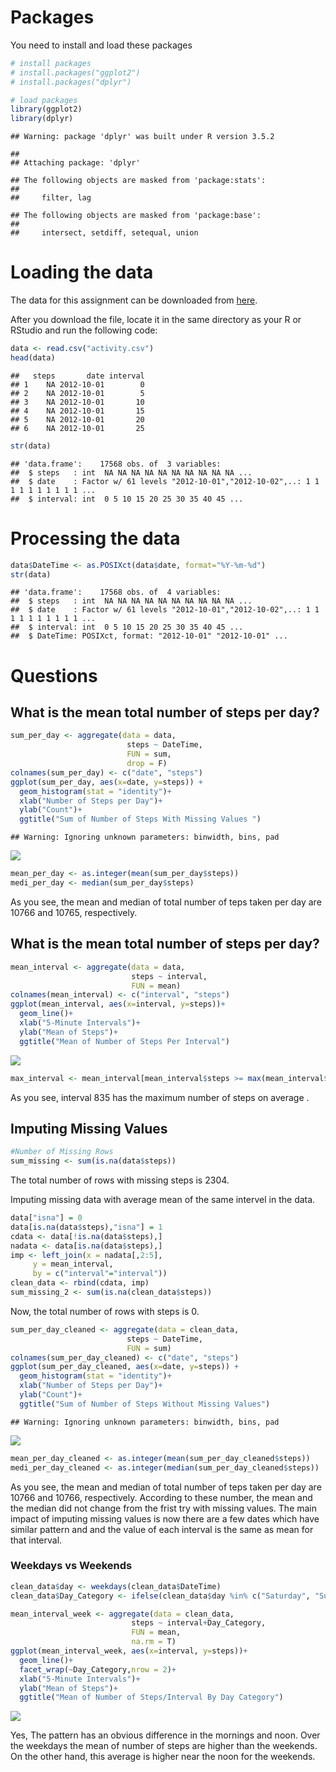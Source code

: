Packages
========

You need to install and load these packages

``` r
# install packages
# install.packages("ggplot2")
# install.packages("dplyr")

# load packages
library(ggplot2)
library(dplyr)
```

    ## Warning: package 'dplyr' was built under R version 3.5.2

    ## 
    ## Attaching package: 'dplyr'

    ## The following objects are masked from 'package:stats':
    ## 
    ##     filter, lag

    ## The following objects are masked from 'package:base':
    ## 
    ##     intersect, setdiff, setequal, union

Loading the data
================

The data for this assignment can be downloaded from [here](https://d396qusza40orc.cloudfront.net/repdata%2Fdata%2Factivity.zip).

After you download the file, locate it in the same directory as your R or RStudio and run the following code:

``` r
data <- read.csv("activity.csv")
head(data)
```

    ##   steps       date interval
    ## 1    NA 2012-10-01        0
    ## 2    NA 2012-10-01        5
    ## 3    NA 2012-10-01       10
    ## 4    NA 2012-10-01       15
    ## 5    NA 2012-10-01       20
    ## 6    NA 2012-10-01       25

``` r
str(data)
```

    ## 'data.frame':    17568 obs. of  3 variables:
    ##  $ steps   : int  NA NA NA NA NA NA NA NA NA NA ...
    ##  $ date    : Factor w/ 61 levels "2012-10-01","2012-10-02",..: 1 1 1 1 1 1 1 1 1 1 ...
    ##  $ interval: int  0 5 10 15 20 25 30 35 40 45 ...

Processing the data
===================

``` r
data$DateTime <- as.POSIXct(data$date, format="%Y-%m-%d")
str(data)
```

    ## 'data.frame':    17568 obs. of  4 variables:
    ##  $ steps   : int  NA NA NA NA NA NA NA NA NA NA ...
    ##  $ date    : Factor w/ 61 levels "2012-10-01","2012-10-02",..: 1 1 1 1 1 1 1 1 1 1 ...
    ##  $ interval: int  0 5 10 15 20 25 30 35 40 45 ...
    ##  $ DateTime: POSIXct, format: "2012-10-01" "2012-10-01" ...

Questions
=========

What is the mean total number of steps per day?
-----------------------------------------------

``` r
sum_per_day <- aggregate(data = data,
                          steps ~ DateTime,
                          FUN = sum,
                          drop = F)
colnames(sum_per_day) <- c("date", "steps")
ggplot(sum_per_day, aes(x=date, y=steps)) +
  geom_histogram(stat = "identity")+
  xlab("Number of Steps per Day")+
  ylab("Count")+
  ggtitle("Sum of Number of Steps With Missing Values ")
```

    ## Warning: Ignoring unknown parameters: binwidth, bins, pad

![](reseach_files/figure-markdown_github/unnamed-chunk-5-1.png)

``` r
mean_per_day <- as.integer(mean(sum_per_day$steps))
medi_per_day <- median(sum_per_day$steps)
```

As you see, the mean and median of total number of teps taken per day are 10766 and 10765, respectively.

What is the mean total number of steps per day?
-----------------------------------------------

``` r
mean_interval <- aggregate(data = data,
                           steps ~ interval,
                           FUN = mean)
colnames(mean_interval) <- c("interval", "steps")
ggplot(mean_interval, aes(x=interval, y=steps))+
  geom_line()+
  xlab("5-Minute Intervals")+
  ylab("Mean of Steps")+
  ggtitle("Mean of Number of Steps Per Interval")
```

![](reseach_files/figure-markdown_github/unnamed-chunk-7-1.png)

``` r
max_interval <- mean_interval[mean_interval$steps >= max(mean_interval$steps),]$interval
```

As you see, interval 835 has the maximum number of steps on average .

Imputing Missing Values
-----------------------

``` r
#Number of Missing Rows
sum_missing <- sum(is.na(data$steps))
```

The total number of rows with missing steps is 2304.

Imputing missing data with average mean of the same intervel in the data.

``` r
data["isna"] = 0
data[is.na(data$steps),"isna"] = 1
cdata <- data[!is.na(data$steps),]
nadata <- data[is.na(data$steps),]
imp <- left_join(x = nadata[,2:5],
     y = mean_interval,
     by = c("interval"="interval"))
clean_data <- rbind(cdata, imp)
sum_missing_2 <- sum(is.na(clean_data$steps))
```

Now, the total number of rows with steps is 0.

``` r
sum_per_day_cleaned <- aggregate(data = clean_data,
                          steps ~ DateTime,
                          FUN = sum)
colnames(sum_per_day_cleaned) <- c("date", "steps")
ggplot(sum_per_day_cleaned, aes(x=date, y=steps)) +
  geom_histogram(stat = "identity")+
  xlab("Number of Steps per Day")+
  ylab("Count")+
  ggtitle("Sum of Number of Steps Without Missing Values")
```

    ## Warning: Ignoring unknown parameters: binwidth, bins, pad

![](reseach_files/figure-markdown_github/unnamed-chunk-11-1.png)

``` r
mean_per_day_cleaned <- as.integer(mean(sum_per_day_cleaned$steps))
medi_per_day_cleaned <- as.integer(median(sum_per_day_cleaned$steps))
```

As you see, the mean and median of total number of teps taken per day are 10766 and 10766, respectively. According to these number, the mean and the median did not change from the frist try with missing values. The main impact of imputing missing values is now there are a few dates which have similar pattern and and the value of each interval is the same as mean for that interval.

### Weekdays vs Weekends

``` r
clean_data$day <- weekdays(clean_data$DateTime)
clean_data$Day_Category <- ifelse(clean_data$day %in% c("Saturday", "Sunday"), "Weekend", "Weekday")
```

``` r
mean_interval_week <- aggregate(data = clean_data,
                           steps ~ interval+Day_Category,
                           FUN = mean,
                           na.rm = T)
ggplot(mean_interval_week, aes(x=interval, y=steps))+
  geom_line()+
  facet_wrap(~Day_Category,nrow = 2)+
  xlab("5-Minute Intervals")+
  ylab("Mean of Steps")+
  ggtitle("Mean of Number of Steps/Interval By Day Category")
```

![](reseach_files/figure-markdown_github/unnamed-chunk-14-1.png)

Yes, The pattern has an obvious difference in the mornings and noon. Over the weekdays the mean of number of steps are higher than the weekends. On the other hand, this average is higher near the noon for the weekends.
